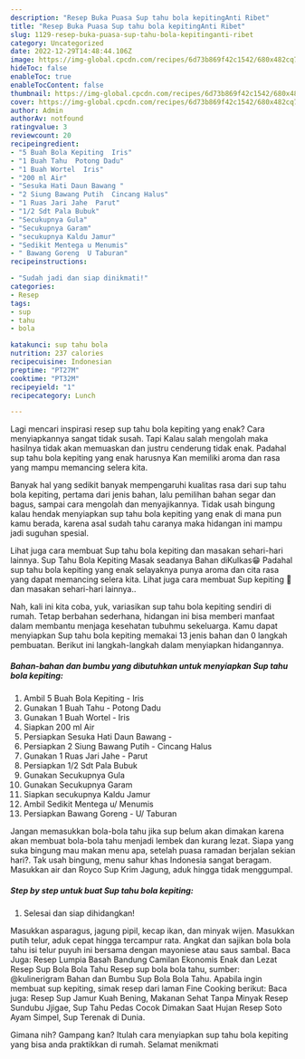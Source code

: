 ```yaml
---
description: "Resep Buka Puasa Sup tahu bola kepitingAnti Ribet"
title: "Resep Buka Puasa Sup tahu bola kepitingAnti Ribet"
slug: 1129-resep-buka-puasa-sup-tahu-bola-kepitinganti-ribet
category: Uncategorized
date: 2022-12-29T14:48:44.106Z
image: https://img-global.cpcdn.com/recipes/6d73b869f42c1542/680x482cq70/sup-tahu-bola-kepiting-foto-resep-utama.jpg
hideToc: false
enableToc: true
enableTocContent: false
thumbnail: https://img-global.cpcdn.com/recipes/6d73b869f42c1542/680x482cq70/sup-tahu-bola-kepiting-foto-resep-utama.jpg
cover: https://img-global.cpcdn.com/recipes/6d73b869f42c1542/680x482cq70/sup-tahu-bola-kepiting-foto-resep-utama.jpg
author: Admin
authorAv: notfound
ratingvalue: 3
reviewcount: 20
recipeingredient:
- "5 Buah Bola Kepiting  Iris"
- "1 Buah Tahu  Potong Dadu"
- "1 Buah Wortel  Iris"
- "200 ml Air"
- "Sesuka Hati Daun Bawang "
- "2 Siung Bawang Putih  Cincang Halus"
- "1 Ruas Jari Jahe  Parut"
- "1/2 Sdt Pala Bubuk"
- "Secukupnya Gula"
- "Secukupnya Garam"
- "secukupnya Kaldu Jamur"
- "Sedikit Mentega u Menumis"
- " Bawang Goreng  U Taburan"
recipeinstructions:

- "Sudah jadi dan siap dinikmati!"
categories:
- Resep
tags:
- sup
- tahu
- bola

katakunci: sup tahu bola 
nutrition: 237 calories
recipecuisine: Indonesian
preptime: "PT27M"
cooktime: "PT32M"
recipeyield: "1"
recipecategory: Lunch

---
```



Lagi mencari inspirasi resep sup tahu bola kepiting yang enak? Cara menyiapkannya sangat tidak susah. Tapi Kalau salah mengolah maka hasilnya tidak akan memuaskan dan justru cenderung tidak enak. Padahal sup tahu bola kepiting yang enak harusnya Kan memiliki aroma dan rasa yang mampu memancing selera kita.


Banyak hal yang sedikit banyak mempengaruhi kualitas rasa dari sup tahu bola kepiting, pertama dari jenis bahan, lalu pemilihan bahan segar dan bagus, sampai cara mengolah dan menyajikannya. Tidak usah bingung kalau hendak menyiapkan sup tahu bola kepiting yang enak di mana pun kamu berada, karena asal sudah tahu caranya maka hidangan ini mampu jadi suguhan spesial.

Lihat juga cara membuat Sup tahu bola kepiting dan masakan sehari-hari lainnya. Sup Tahu Bola Kepiting Masak seadanya Bahan diKulkas😁 Padahal sup tahu bola kepiting yang enak selayaknya punya aroma dan cita rasa yang dapat memancing selera kita. Lihat juga cara membuat Sup kepiting 🦀 dan masakan sehari-hari lainnya..


Nah, kali ini kita coba, yuk, variasikan sup tahu bola kepiting sendiri di rumah. Tetap berbahan sederhana, hidangan ini bisa memberi manfaat dalam membantu menjaga kesehatan tubuhmu sekeluarga. Kamu dapat menyiapkan Sup tahu bola kepiting memakai 13 jenis bahan dan 0 langkah pembuatan. Berikut ini langkah-langkah dalam menyiapkan hidangannya.

<!--inarticleads1-->

##### Bahan-bahan dan bumbu yang dibutuhkan untuk menyiapkan Sup tahu bola kepiting:

1. Ambil 5 Buah Bola Kepiting - Iris
1. Gunakan 1 Buah Tahu - Potong Dadu
1. Gunakan 1 Buah Wortel - Iris
1. Siapkan 200 ml Air
1. Persiapkan Sesuka Hati Daun Bawang -
1. Persiapkan 2 Siung Bawang Putih - Cincang Halus
1. Gunakan 1 Ruas Jari Jahe - Parut
1. Persiapkan 1/2 Sdt Pala Bubuk
1. Gunakan Secukupnya Gula
1. Gunakan Secukupnya Garam
1. Siapkan secukupnya Kaldu Jamur
1. Ambil Sedikit Mentega u/ Menumis
1. Persiapkan  Bawang Goreng - U/ Taburan


Jangan memasukkan bola-bola tahu jika sup belum akan dimakan karena akan membuat bola-bola tahu menjadi lembek dan kurang lezat. Siapa yang suka bingung mau makan menu apa, setelah puasa ramadan berjalan sekian hari?. Tak usah bingung, menu sahur khas Indonesia sangat beragam. Masukkan air dan Royco Sup Krim Jagung, aduk hingga tidak menggumpal. 

<!--inarticleads2-->

##### Step by step untuk buat Sup tahu bola kepiting:


1. Selesai dan siap dihidangkan!

Masukkan asparagus, jagung pipil, kecap ikan, dan minyak wijen. Masukkan putih telur, aduk cepat hingga tercampur rata. Angkat dan sajikan bola bola tahu isi telur puyuh ini bersama dengan mayoniese atau saus sambal. Baca Juga: Resep Lumpia Basah Bandung Camilan Ekonomis Enak dan Lezat Resep Sup Bola Bola Tahu Resep sup bola bola tahu, sumber: @kulinerigram Bahan dan Bumbu Sup Bola Bola Tahu. Apabila ingin membuat sup kepiting, simak resep dari laman Fine Cooking berikut: Baca juga: Resep Sup Jamur Kuah Bening, Makanan Sehat Tanpa Minyak Resep Sundubu Jjigae, Sup Tahu Pedas Cocok Dimakan Saat Hujan Resep Soto Ayam Simpel, Sup Terenak di Dunia. 

Gimana nih? Gampang kan? Itulah cara menyiapkan sup tahu bola kepiting yang bisa anda praktikkan di rumah. Selamat menikmati
